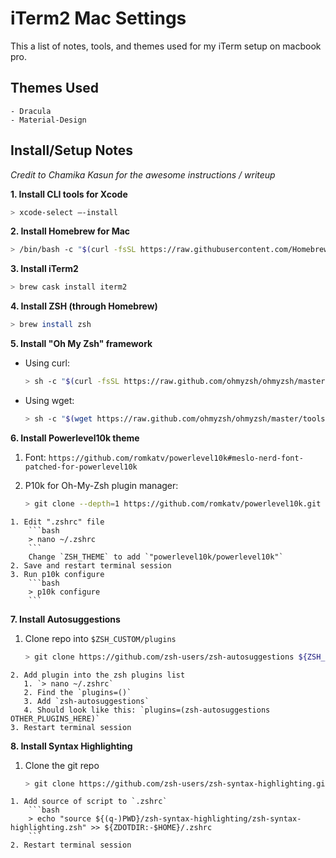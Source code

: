 # iTerm2 Mac Settings
This a list of notes, tools, and themes used for my iTerm setup on macbook pro.

## Themes Used
    - Dracula
    - Material-Design

## Install/Setup Notes
*Credit to Chamika Kasun for the awesome instructions / writeup*

**1. Install CLI tools for Xcode**
```bash
> xcode-select —-install
```

**2. Install Homebrew for Mac**
```bash
> /bin/bash -c "$(curl -fsSL https://raw.githubusercontent.com/Homebrew/install/HEAD/install.sh)"
```

**3. Install iTerm2**
```bash
> brew cask install iterm2
```

**4. Install ZSH (through Homebrew)**
```bash
> brew install zsh
```

**5. Install "Oh My Zsh" framework**
 - Using curl:
    ```bash
    > sh -c "$(curl -fsSL https://raw.github.com/ohmyzsh/ohmyzsh/master/tools/install.sh)"
    ```

 - Using wget:
    ```bash
    > sh -c "$(wget https://raw.github.com/ohmyzsh/ohmyzsh/master/tools/install.sh -O -)"
    ```

**6. Install Powerlevel10k theme**
   1. Font: `https://github.com/romkatv/powerlevel10k#meslo-nerd-font-patched-for-powerlevel10k`
        
   2. P10k for Oh-My-Zsh plugin manager:
        ```bash
        > git clone --depth=1 https://github.com/romkatv/powerlevel10k.git ${ZSH_CUSTOM:-$HOME/.oh-my-zsh/custom}/themes/powerlevel10k
        ```
    1. Edit ".zshrc" file
        ```bash
        > nano ~/.zshrc
        ```
        Change `ZSH_THEME` to add `"powerlevel10k/powerlevel10k"`
    2. Save and restart terminal session
    3. Run p10k configure
        ```bash
        > p10k configure
        ```

**7. Install Autosuggestions**
   1. Clone repo into `$ZSH_CUSTOM/plugins`
        ```bash
        > git clone https://github.com/zsh-users/zsh-autosuggestions ${ZSH_CUSTOM:-~/.oh-my-zsh/custom}/plugins/zsh-autosuggestions
        ```
    2. Add plugin into the zsh plugins list
       1. `> nano ~/.zshrc`
       2. Find the `plugins=()`
       3. Add `zsh-autosuggestions`
       4. Should look like this: `plugins=(zsh-autosuggestions OTHER_PLUGINS_HERE)`
    3. Restart terminal session
   
**8. Install Syntax Highlighting**
   1. Clone the git repo
        ```bash
        > git clone https://github.com/zsh-users/zsh-syntax-highlighting.git
        ```
    1. Add source of script to `.zshrc`
        ```bash
        > echo "source ${(q-)PWD}/zsh-syntax-highlighting/zsh-syntax-highlighting.zsh" >> ${ZDOTDIR:-$HOME}/.zshrc
        ```
    2. Restart terminal session